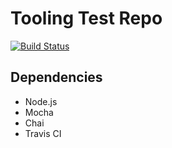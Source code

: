 # Tooling Test Repo
[![Build Status](https://travis-ci.com/tommyang/tooling-test.svg?token=NysWAkA5dUSZU1rvMZtV&branch=master)](https://travis-ci.com/tommyang/tooling-test)

## Dependencies
- Node.js
- Mocha
- Chai
- Travis CI
